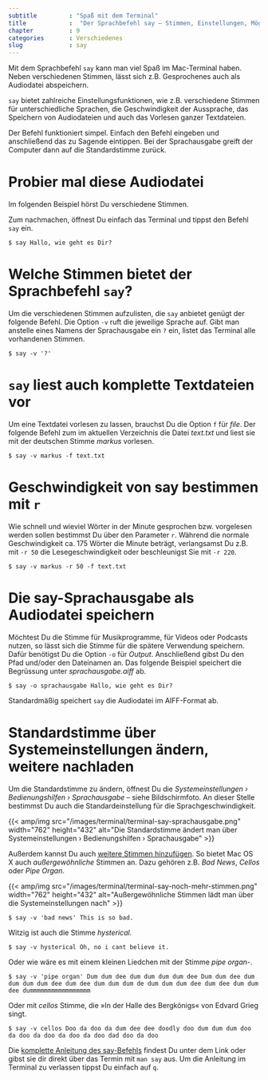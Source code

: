 ```yaml
---
subtitle         : "Spaß mit dem Terminal"
title            :  "Der Sprachbefehl say – Stimmen, Einstellungen, Möglichkeiten"
chapter          : 9
categories       : Verschiedenes
slug             : say
---
```

Mit dem Sprachbefehl `say` kann man viel Spaß im Mac-Terminal haben.
Neben verschiedenen Stimmen, lässt sich z.B. Gesprochenes auch als
Audiodatei abspeichern.
<!-- readmore -->

`say` bietet zahlreiche Einstellungsfunktionen, wie z.B. verschiedene
Stimmen für unterschiedliche Sprachen, die Geschwindigkeit der
Aussprache, das Speichern von Audiodateien und auch das Vorlesen ganzer
Textdateien.

Der Befehl funktioniert simpel. Einfach den Befehl eingeben und
anschließend das zu Sagende eintippen. Bei der Sprachausgabe greift der
Computer dann auf die Standardstimme zurück.

# Probier mal diese Audiodatei

Im folgenden Beispiel hörst Du verschiedene Stimmen.

Zum nachmachen, öffnest Du einfach das Terminal und tippst den Befehl
`say` ein.

    $ say Hallo, wie geht es Dir?

# Welche Stimmen bietet der Sprachbefehl `say`?

Um die verschiedenen Stimmen aufzulisten, die `say` anbietet genügt der
folgende Befehl. Die Option `-v` ruft die jeweilige Sprache auf. Gibt
man anstelle eines Namens der Sprachausgabe ein `?` ein, listet das
Terminal alle vorhandenen Stimmen.

    $ say -v '?'

# `say` liest auch komplette Textdateien vor

Um eine Textdatei vorlesen zu lassen, brauchst Du die Option `f` für
*file*. Der folgende Befehl zum im aktuellen Verzeichnis die Datei
*text.txt* und liest sie mit der deutschen Stimme *markus* vorlesen.

    $ say -v markus -f text.txt

# Geschwindigkeit von say bestimmen mit `r`

Wie schnell und wieviel Wörter in der Minute gesprochen bzw. vorgelesen
werden sollen bestimmst Du über den Parameter `r`. Während die normale
Geschwindigkeit ca. 175 Wörter die Minute beträgt, verlangsamst Du z.B.
mit `-r 50` die Lesegeschwindigkeit oder beschleunigst Sie mit `-r 220`.

    $ say -v markus -r 50 -f text.txt

# Die say-Sprachausgabe als Audiodatei speichern

Möchtest Du die Stimme für Musikprogramme, für Videos oder Podcasts
nutzen, so lässt sich die Stimme für die spätere Verwendung speichern.
Dafür benötigst Du die Option `-o` für *Output*. Anschließend gibst Du
den Pfad und/oder den Dateinamen an. Das folgende Beispiel speichert die
Begrüssung unter *sprachausgabe.aiff* ab.

    $ say -o sprachausgabe Hallo, wie geht es Dir?

Standardmäßig speichert `say` die Audiodatei im AIFF-Format ab.

# Standardstimme über Systemeinstellungen ändern, weitere nachladen

Um die Standardstimme zu ändern, öffnest Du die *Systemeinstellungen ›
Bedienungshilfen › Sprachausgabe* – siehe Bildschirmfoto. An dieser
Stelle bestimmst Du auch die Standardeinstellung für die
Sprachgeschwindigkeit.

{{< amp/img src="/images/terminal/terminal-say-sprachausgabe.png" width="762" height="432" alt="Die Standardstimme ändert man über Systemeinstellungen › Bedienungshilfen › Sprachausgabe" >}}

Außerdem kannst Du auch [weitere Stimmen
hinzufügen](https://support.apple.com/kb/PH25378?locale=de_DE&viewlocale=de_DE).
So bietet Mac OS X auch *außergewöhnliche* Stimmen an. Dazu gehören z.B.
*Bad News*, *Cellos* oder *Pipe Organ*.

{{< amp/img src="/images/terminal/terminal-say-noch-mehr-stimmen.png" width="762" height="432" alt="Außergewöhnliche Stimmen lädt man über die Systemeinstellungen nach" >}}

    $ say -v 'bad news' This is so bad.

Witzig ist auch die Stimme *hysterical*.

    $ say -v hysterical Oh, no i cant believe it.

Oder wie wäre es mit einem kleinen Liedchen mit der Stimme *pipe
organ*-.

    $ say -v 'pipe organ' Dum dum dee dum dum dum dum dee Dum dum dee dum dum dum dum dee dum dee dum dum dum de dum dum dum dee dum dee dum dum dee dummmmmmmmmmmmmmmmm

Oder mit *cellos* Stimme, die »In der Halle des Bergkönigs« von Edvard
Grieg
    singt.

    $ say -v cellos Doo da doo da dum dee dee doodly doo dum dum dum doo da doo da doo da doo da doo dad doo da doo

Die [komplette Anleitung des
say-Befehls](https://developer.apple.com/legacy/library/documentation/Darwin/Reference/ManPages/man1/say.1.html)
findest Du unter dem Link oder gibst sie dir direkt über das Termin mit
`man say` aus. Um die Anleitung im Terminal zu verlassen tippst Du
einfach auf `q`.
